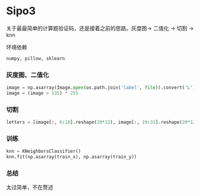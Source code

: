 # Sipo3

关于最最简单的计算题验证码，还是接着之前的思路。灰度图-> 二值化 -> 切割 -> knn

环境依赖

```python
numpy, pillow, sklearn
```

### 灰度图、二值化

```python
image = np.asarray(Image.open(os.path.join('label', file)).convert('L'))
image = (image > 135) * 255
```

### 切割

```python
letters = [image[:, 6:18].reshape(20*12), image[:, 19:31].reshape(20*12), image[:, 33:45].reshape(20*12), image[:, 45:57].reshape(20*12)]
```

### 训练

```python
knn = KNeighborsClassifier()
knn.fit(np.asarray(train_x), np.asarray(train_y))
```

### 总结

太过简单，不在赘述